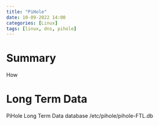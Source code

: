 ```yaml
---
title: "PiHole"
date: 10-09-2022 14:00
categories: [Linux]
tags: [linux, dns, pihole]
---
```


# Summary 
How

# Long Term Data

PiHole Long Term Data database
/etc/pihole/pihole-FTL.db